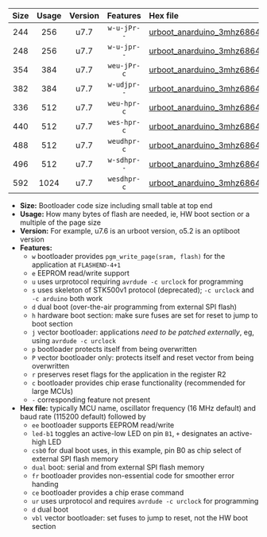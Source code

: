|Size|Usage|Version|Features|Hex file|
|:-:|:-:|:-:|:-:|:--|
|244|256|u7.7|`w-u-jPr--`|[urboot_anarduino_3mhz6864_9600bps_led+b1_ur_vbl.hex](https://raw.githubusercontent.com/stefanrueger/urboot.hex/main/boards/anarduino/fcpu_3mhz6864/9600_bps/urboot_anarduino_3mhz6864_9600bps_led+b1_ur_vbl.hex)|
|248|256|u7.7|`w-u-jpr--`|[urboot_anarduino_3mhz6864_9600bps_led+b1_fr_ur_vbl.hex](https://raw.githubusercontent.com/stefanrueger/urboot.hex/main/boards/anarduino/fcpu_3mhz6864/9600_bps/urboot_anarduino_3mhz6864_9600bps_led+b1_fr_ur_vbl.hex)|
|354|384|u7.7|`weu-jPr-c`|[urboot_anarduino_3mhz6864_9600bps_ee_led+b1_fr_ce_ur_vbl.hex](https://raw.githubusercontent.com/stefanrueger/urboot.hex/main/boards/anarduino/fcpu_3mhz6864/9600_bps/urboot_anarduino_3mhz6864_9600bps_ee_led+b1_fr_ce_ur_vbl.hex)|
|382|384|u7.7|`w-udjpr--`|[urboot_anarduino_3mhz6864_9600bps_led+b1_csd5_dual_ur_vbl.hex](https://raw.githubusercontent.com/stefanrueger/urboot.hex/main/boards/anarduino/fcpu_3mhz6864/9600_bps/urboot_anarduino_3mhz6864_9600bps_led+b1_csd5_dual_ur_vbl.hex)|
|336|512|u7.7|`weu-hpr-c`|[urboot_anarduino_3mhz6864_9600bps_ee_led+b1_fr_ce_ur.hex](https://raw.githubusercontent.com/stefanrueger/urboot.hex/main/boards/anarduino/fcpu_3mhz6864/9600_bps/urboot_anarduino_3mhz6864_9600bps_ee_led+b1_fr_ce_ur.hex)|
|440|512|u7.7|`wes-hpr-c`|[urboot_anarduino_3mhz6864_9600bps_ee_led+b1_fr_ce.hex](https://raw.githubusercontent.com/stefanrueger/urboot.hex/main/boards/anarduino/fcpu_3mhz6864/9600_bps/urboot_anarduino_3mhz6864_9600bps_ee_led+b1_fr_ce.hex)|
|488|512|u7.7|`weudhpr-c`|[urboot_anarduino_3mhz6864_9600bps_ee_led+b1_csd5_dual_fr_ce_ur.hex](https://raw.githubusercontent.com/stefanrueger/urboot.hex/main/boards/anarduino/fcpu_3mhz6864/9600_bps/urboot_anarduino_3mhz6864_9600bps_ee_led+b1_csd5_dual_fr_ce_ur.hex)|
|496|512|u7.7|`w-sdhpr--`|[urboot_anarduino_3mhz6864_9600bps_led+b1_csd5_dual_fr.hex](https://raw.githubusercontent.com/stefanrueger/urboot.hex/main/boards/anarduino/fcpu_3mhz6864/9600_bps/urboot_anarduino_3mhz6864_9600bps_led+b1_csd5_dual_fr.hex)|
|592|1024|u7.7|`wesdhpr-c`|[urboot_anarduino_3mhz6864_9600bps_ee_led+b1_csd5_dual_fr_ce.hex](https://raw.githubusercontent.com/stefanrueger/urboot.hex/main/boards/anarduino/fcpu_3mhz6864/9600_bps/urboot_anarduino_3mhz6864_9600bps_ee_led+b1_csd5_dual_fr_ce.hex)|

- **Size:** Bootloader code size including small table at top end
- **Usage:** How many bytes of flash are needed, ie, HW boot section or a multiple of the page size
- **Version:** For example, u7.6 is an urboot version, o5.2 is an optiboot version
- **Features:**
  + `w` bootloader provides `pgm_write_page(sram, flash)` for the application at `FLASHEND-4+1`
  + `e` EEPROM read/write support
  + `u` uses urprotocol requiring `avrdude -c urclock` for programming
  + `s` uses skeleton of STK500v1 protocol (deprecated); `-c urclock` and `-c arduino` both work
  + `d` dual boot (over-the-air programming from external SPI flash)
  + `h` hardware boot section: make sure fuses are set for reset to jump to boot section
  + `j` vector bootloader: applications *need to be patched externally*, eg, using `avrdude -c urclock`
  + `p` bootloader protects itself from being overwritten
  + `P` vector bootloader only: protects itself and reset vector from being overwritten
  + `r` preserves reset flags for the application in the register R2
  + `c` bootloader provides chip erase functionality (recommended for large MCUs)
  + `-` corresponding feature not present
- **Hex file:** typically MCU name, oscillator frequency (16 MHz default) and baud rate (115200 default) followed by
  + `ee` bootloader supports EEPROM read/write
  + `led-b1` toggles an active-low LED on pin `B1`, `+` designates an active-high LED
  + `csb0` for dual boot uses, in this example, pin B0 as chip select of external SPI flash memory
  + `dual` boot: serial and from external SPI flash memory
  + `fr` bootloader provides non-essential code for smoother error handing
  + `ce` bootloader provides a chip erase command
  + `ur` uses urprotocol and requires `avrdude -c urclock` for programming
  + `d` dual boot
  + `vbl` vector bootloader: set fuses to jump to reset, not the HW boot section
